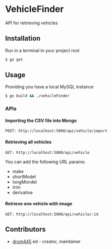 # VehicleFinder

API for retrieving vehicles

## Installation
Run in a terminal in your project root

```bash
$ go get
```

## Usage
Providing you have a local MySQL instance

```bash
$ go build && ./vehicleFinder
```
### APIs
#### Importing the CSV file into Mongo
```
POST: http://localhost:5000/api/vehicle/import
```

#### Retrieving all vehicles
```
GET: http://localhost:5000/api/vehicle
```
You can add the following URL params:<br>
- make
- shortModel
- longMondel
- trim
- derivative

#### Retrieve one vehicle with image
```
GET: http://localhost:5000/api/vehicle/:id
```

## Contributors

- [drum445](https://github.com/drum445) ed - creator, maintainer
